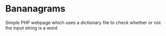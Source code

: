 Bananagrams
===========

Simple PHP webpage which uses a dictionary file to check whether or not the input string is a word
